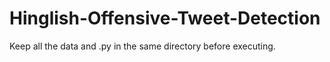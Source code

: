 # Hinglish-Offensive-Tweet-Detection

Keep all the data and .py in the same directory before executing. 
